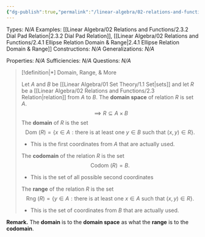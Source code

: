 ```yaml
---
{"dg-publish":true,"permalink":"/linear-algebra/02-relations-and-functions/2-4-domain-range-and-more/","tags":["Type/Definition","Topic/Linear_Algebra"]}
---
```


Types: *N/A*
Examples: [[Linear Algebra/02 Relations and Functions/2.3.2 Dial Pad Relation\|2.3.2 Dial Pad Relation]], [[Linear Algebra/02 Relations and Functions/2.4.1 Ellipse Relation Domain & Range\|2.4.1 Ellipse Relation Domain & Range]]
Constructions: *N/A*
Generalizations: *N/A*

Properties: *N/A*
Sufficiencies: *N/A*
Questions: *N/A*

> [!definition|*] Domain, Range, & More
> 
> Let $A$ and $B$ be [[Linear Algebra/01 Set Theory/1.1 Set\|sets]] and let $R$ be a [[Linear Algebra/02 Relations and Functions/2.3 Relation\|relation]] from $A$ to $B$. The **domain space** of relation $R$ is set $A$.
> $$
> \implies R \subseteq A \times B
> $$
> The **domain** of $R$ is the set
> $$
> \text{Dom }(R) = \{ x \in A: \text{there is at least one $y \in B$ such that $(x,y) \in R$} \}.
> $$
> - This is the first coordinates from $A$ that are actually used.
> 
> The **codomain** of the relation $R$ is the set
> $$
> \text{Codom }(R) = B.
> $$
> - This is the set of all possible second coordinates
> 
> The **range** of the relation $R$ is the set
> $$
> \text{Rng }(R) = \{ y \in A: \text{there is at least one $x \in A$ such that $(x,y) \in R$} \}.
> $$
> - This is the set of coordinates from $B$ that are actually used.


**Remark.** The **domain** is to the **domain space** as what the **range** is to the **codomain**.